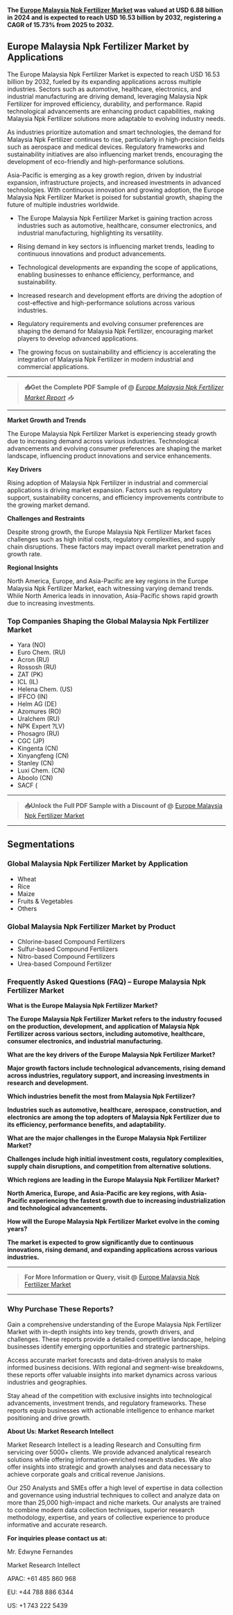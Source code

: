 <p><strong>The <a href="https://www.marketresearchintellect.com/download-sample/?rid=416089&amp;utm_source=Pulse-April-Europe&amp;utm_medium=852">Europe Malaysia Npk Fertilizer Market</a> was valued at USD 6.88 billion in 2024 and is expected to reach USD 16.53 billion by 2032, registering a CAGR of 15.73% from 2025 to 2032.</strong></p><h2>Europe Malaysia Npk Fertilizer Market by Applications&nbsp;</h2><p><p>The Europe Malaysia Npk Fertilizer Market is expected to reach USD 16.53 billion by 2032, fueled by its expanding applications across multiple industries. Sectors such as automotive, healthcare, electronics, and industrial manufacturing are driving demand, leveraging Malaysia Npk Fertilizer for improved efficiency, durability, and performance. Rapid technological advancements are enhancing product capabilities, making Malaysia Npk Fertilizer solutions more adaptable to evolving industry needs.</p><p>As industries prioritize automation and smart technologies, the demand for Malaysia Npk Fertilizer continues to rise, particularly in high-precision fields such as aerospace and medical devices. Regulatory frameworks and sustainability initiatives are also influencing market trends, encouraging the development of eco-friendly and high-performance solutions.</p><p>Asia-Pacific is emerging as a key growth region, driven by industrial expansion, infrastructure projects, and increased investments in advanced technologies. With continuous innovation and growing adoption, the Europe Malaysia Npk Fertilizer Market is poised for substantial growth, shaping the future of multiple industries worldwide.</p></p><ul><li><p>The Europe Malaysia Npk Fertilizer Market is gaining traction across industries such as automotive, healthcare, consumer electronics, and industrial manufacturing, highlighting its versatility.</p></li><li><p>Rising demand in key sectors is influencing market trends, leading to continuous innovations and product advancements.</p></li><li><p>Technological developments are expanding the scope of applications, enabling businesses to enhance efficiency, performance, and sustainability.</p></li><li><p>Increased research and development efforts are driving the adoption of cost-effective and high-performance solutions across various industries.</p></li><li><p>Regulatory requirements and evolving consumer preferences are shaping the demand for Malaysia Npk Fertilizer, encouraging market players to develop advanced applications.</p></li><li><p>The growing focus on sustainability and efficiency is accelerating the integration of Malaysia Npk Fertilizer in modern industrial and commercial applications.</p></li></ul><hr /><blockquote><p><strong><span class="font-[700]">📥Get the Complete PDF Sample of @ </span></strong><em><span class="font-[700]"><a href="https://www.marketresearchintellect.com/download-sample/?rid=416089&amp;utm_source=Pulse-April-Europe&amp;utm_medium=852" target="_blank" data-tracking-control-name="article-ssr-frontend-pulse_little-text-block" data-tracking-will-navigate="" data-test-link="">Europe Malaysia Npk Fertilizer Market Report</a>&nbsp;📥</span></em></p></blockquote><hr /><p class="" data-start="77" data-end="360"><strong data-start="77" data-end="105">Market Growth and Trends</strong></p><p class="" data-start="77" data-end="360">The Europe Malaysia Npk Fertilizer Market is experiencing steady growth due to increasing demand across various industries. Technological advancements and evolving consumer preferences are shaping the market landscape, influencing product innovations and service enhancements.</p><p class="" data-start="362" data-end="606"><strong data-start="362" data-end="377">Key Drivers</strong></p><p class="" data-start="362" data-end="606">Rising adoption of Malaysia Npk Fertilizer in industrial and commercial applications is driving market expansion. Factors such as regulatory support, sustainability concerns, and efficiency improvements contribute to the growing market demand.</p><p class="" data-start="608" data-end="849"><strong data-start="608" data-end="637">Challenges and Restraints</strong></p><p class="" data-start="608" data-end="849">Despite strong growth, the Europe Malaysia Npk Fertilizer Market faces challenges such as high initial costs, regulatory complexities, and supply chain disruptions. These factors may impact overall market penetration and growth rate.</p><p class="" data-start="851" data-end="1095"><strong data-start="851" data-end="872">Regional Insights</strong></p><p class="" data-start="851" data-end="1095">North America, Europe, and Asia-Pacific are key regions in the Europe Malaysia Npk Fertilizer Market, each witnessing varying demand trends. While North America leads in innovation, Asia-Pacific shows rapid growth due to increasing investments.</p><p><h3>Top Companies Shaping the Global Malaysia Npk Fertilizer Market </h3><ul><li>Yara (NO)</li><li>Euro Chem. (RU)</li><li>Acron (RU)</li><li>Rossosh (RU)</li><li>ZAT (PK)</li><li>ICL (IL)</li><li>Helena Chem. (US)</li><li>IFFCO (IN)</li><li>Helm AG (DE)</li><li>Azomures (RO)</li><li>Uralchem (RU)</li><li>NPK Expert ?LV)</li><li>Phosagro (RU)</li><li>CGC (JP)</li><li>Kingenta (CN)</li><li>Xinyangfeng (CN)</li><li>Stanley (CN)</li><li>Luxi Chem. (CN)</li><li>Aboolo (CN)</li><li>SACF (</li></ul></p><hr /><blockquote><p><strong>📥Unlock the Full PDF Sample with a Discount of @</strong> <a href="https://www.marketresearchintellect.com/ask-for-discount/?rid=416089&amp;utm_source=Pulse-April-Europe&amp;utm_medium=852">Europe Malaysia Npk Fertilizer Market</a></p></blockquote><hr /><p><h2>Segmentations</h2><h3>Global Malaysia Npk Fertilizer Market by Application</h3><ul><li>Wheat</li><li>Rice</li><li>Maize</li><li>Fruits & Vegetables</li><li>Others</li></ul><h3>Global Malaysia Npk Fertilizer Market by Product</h3><ul><li>Chlorine-based Compound Fertilizers</li><li>Sulfur-based Compound Fertilizers</li><li>Nitro-based Compound Fertilizers</li><li>Urea-based Compound Fertilizer</li></ul></p><h3><strong>Frequently Asked Questions (FAQ) &ndash; Europe Malaysia Npk Fertilizer Market</strong></h3><p><strong>What is the Europe Malaysia Npk Fertilizer Market?</strong></p><p><strong>The Europe Malaysia Npk Fertilizer Market refers to the industry focused on the production, development, and application of Malaysia Npk Fertilizer across various sectors, including automotive, healthcare, consumer electronics, and industrial manufacturing.</strong></p><p><strong>What are the key drivers of the Europe Malaysia Npk Fertilizer Market?</strong></p><p><strong>Major growth factors include technological advancements, rising demand across industries, regulatory support, and increasing investments in research and development.</strong></p><p><strong>Which industries benefit the most from Malaysia Npk Fertilizer?</strong></p><p><strong>Industries such as automotive, healthcare, aerospace, construction, and electronics are among the top adopters of Malaysia Npk Fertilizer due to its efficiency, performance benefits, and adaptability.</strong></p><p><strong>What are the major challenges in the Europe Malaysia Npk Fertilizer Market?</strong></p><p><strong>Challenges include high initial investment costs, regulatory complexities, supply chain disruptions, and competition from alternative solutions.</strong></p><p><strong>Which regions are leading in the Europe Malaysia Npk Fertilizer Market?</strong></p><p><strong>North America, Europe, and Asia-Pacific are key regions, with Asia-Pacific experiencing the fastest growth due to increasing industrialization and technological advancements.</strong></p><p><strong>How will the Europe Malaysia Npk Fertilizer Market evolve in the coming years?</strong></p><p><strong>The market is expected to grow significantly due to continuous innovations, rising demand, and expanding applications across various industries.</strong></p><hr /><blockquote><p><span class="font-[700]"><strong>For More Information or Query, visit&nbsp;@</strong>&nbsp;</span><span class="font-[700]"><a href="https://www.marketresearchintellect.com/product/global-malaysia-npk-fertilizer-market-size-and-forecast/?utm_source=Linkedin&utm_medium=852" target="_blank" data-tracking-control-name="article-ssr-frontend-pulse_little-text-block" data-tracking-will-navigate="" data-test-link="">Europe Malaysia Npk Fertilizer Market</a></span></p></blockquote><hr /><h3><strong data-start="0" data-end="31">Why Purchase These Reports?</strong></h3><p class="" data-start="35" data-end="297">Gain a comprehensive understanding of the Europe Malaysia Npk Fertilizer Market with in-depth insights into key trends, growth drivers, and challenges. These reports provide a detailed competitive landscape, helping businesses identify emerging opportunities and strategic partnerships.</p><p class="" data-start="299" data-end="540">Access accurate market forecasts and data-driven analysis to make informed business decisions. With regional and segment-wise breakdowns, these reports offer valuable insights into market dynamics across various industries and geographies.</p><p class="" data-start="542" data-end="784">Stay ahead of the competition with exclusive insights into technological advancements, investment trends, and regulatory frameworks. These reports equip businesses with actionable intelligence to enhance market positioning and drive growth.</p><p><strong><span class="font-[700]">About Us: Market Research Intellect</span></strong></p><p><span class="">Market Research Intellect is a leading Research and Consulting firm servicing over 5000+ clients. We provide advanced analytical research solutions while offering information-enriched research studies.&nbsp;</span>We also offer insights into strategic and growth analyses and data necessary to achieve corporate goals and critical revenue Janisions.</p><p><span class="">Our 250 Analysts and SMEs offer a high level of expertise in data collection and governance using industrial techniques to collect and analyze data on more than 25,000 high-impact and niche markets. Our analysts are trained to combine modern data collection techniques, superior research methodology, expertise, and years of collective experience to produce informative and accurate research.</span></p><p><strong>For inquiries please contact us at:</strong></p><p>Mr. Edwyne Fernandes</p><p>Market Research Intellect</p><p>APAC: +61 485 860 968</p><p>EU: +44 788 886 6344</p><p>US: +1 743 222 5439</p>